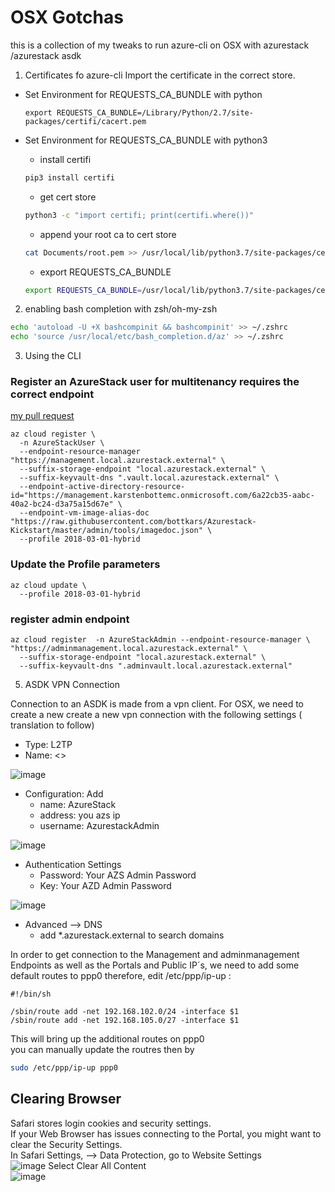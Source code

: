 # OSX Gotchas
this is a collection of my tweaks to run azure-cli on OSX with azurestack /azurestack asdk
1. Certificates fo azure-cli
Import the certificate in the correct store. 

* Set Environment for REQUESTS_CA_BUNDLE with python

    ```azurecli
    export REQUESTS_CA_BUNDLE=/Library/Python/2.7/site-packages/certifi/cacert.pem
    ```

* Set Environment for REQUESTS_CA_BUNDLE with python3

    * install certifi
    ```zsh
    pip3 install certifi
    ```

    * get cert store
    ```zsh
    python3 -c "import certifi; print(certifi.where())"
    ```
    * append your root ca to cert store  

    ```zsh
    cat Documents/root.pem >> /usr/local/lib/python3.7/site-packages/certifi/cacert.pem
    ```

    * export REQUESTS_CA_BUNDLE

    ```zsh
    export REQUESTS_CA_BUNDLE=/usr/local/lib/python3.7/site-packages/certifi/cacert.pem
    ```

2. enabling bash completion with zsh/oh-my-zsh

```zsh
echo 'autoload -U +X bashcompinit && bashcompinit' >> ~/.zshrc
echo 'source /usr/local/etc/bash_completion.d/az' >> ~/.zshrc
```




3. Using the CLI

### Register an AzureStack user for multitenancy requires the correct endpoint 
[my pull request](https://github.com/MicrosoftDocs/azure-docs/pull/17808)

```azurecli
az cloud register \
  -n AzureStackUser \
  --endpoint-resource-manager "https://management.local.azurestack.external" \
  --suffix-storage-endpoint "local.azurestack.external" \
  --suffix-keyvault-dns ".vault.local.azurestack.external" \
  --endpoint-active-directory-resource-id="https://management.karstenbottemc.onmicrosoft.com/6a22cb35-aabc-40a2-bc24-d3a75a15d67e" \
  --endpoint-vm-image-alias-doc "https://raw.githubusercontent.com/bottkars/Azurestack-Kickstart/master/admin/tools/imagedoc.json" \
  --profile 2018-03-01-hybrid
```
### Update the Profile parameters
```azurecli
az cloud update \
  --profile 2018-03-01-hybrid
```


### register admin endpoint
```azurecli
az cloud register  -n AzureStackAdmin --endpoint-resource-manager \ "https://adminmanagement.local.azurestack.external" \
  --suffix-storage-endpoint "local.azurestack.external" \
  --suffix-keyvault-dns ".adminvault.local.azurestack.external"
```


5. ASDK VPN Connection

Connection to an ASDK is made from a vpn client.
For OSX, we need to create a new create a new vpn connection with the following settings ( translation to follow)

- Type: L2TP
- Name: <<your provided name>> 

![image](https://user-images.githubusercontent.com/8255007/47666096-01bb3b80-dba3-11e8-81d3-5498bb745400.png)  
    
- Configuration: Add
    - name: AzureStack
    - address: you azs ip
    - username: AzurestackAdmin

![image](https://user-images.githubusercontent.com/8255007/47666189-3202da00-dba3-11e8-9f22-3219e81499a6.png)  
- Authentication Settings
    - Password: Your AZS Admin Password
    - Key: Your AZD Admin Password

![image](https://user-images.githubusercontent.com/8255007/47666239-5494f300-dba3-11e8-811c-ef0ab3ab9cb7.png)  
- Advanced --> DNS  
    - add *.azurestack.external to search domains


In order to get connection to the Management and adminmanagement Endpoints as well as the Portals and Public IP´s,
we need to add some default routes to ppp0
therefore, edit /etc/ppp/ip-up :

```vi
#!/bin/sh

/sbin/route add -net 192.168.102.0/24 -interface $1
/sbin/route add -net 192.168.105.0/27 -interface $1
```
This will bring up the additional routes on ppp0   
you can manually update the routres then by  

```bash
sudo /etc/ppp/ip-up ppp0
```

## Clearing Browser
Safari stores login cookies and security settings.  
If your Web Browser has issues connecting to the Portal, you might want to clear the Security Settings.   
In Safari Settings, --> Data Protection, go to Website Settings   
![image](https://user-images.githubusercontent.com/8255007/47666309-84dc9180-dba3-11e8-9779-1242b47874a1.png)
Select Clear All Content  
![image](https://user-images.githubusercontent.com/8255007/47666330-945bda80-dba3-11e8-832e-4847a733ec1a.png)  

